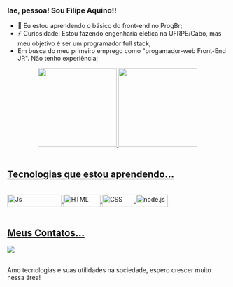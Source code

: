 ### Iae, pessoa! Sou Filipe Aquino!! <br>

- 🌱 Eu estou aprendendo o básico do front-end no  ProgBr;
- ⚡ Curiosidade: Estou fazendo engenharia elética na UFRPE/Cabo, mas meu objetivo é ser um programador full stack; <br>
- Em busca do meu primeiro emprego como "progamador-web Front-End JR". Não tenho experiência;

<div align="center">
  <a href="https://github.com/filipeaquino">
  <img height="180em" src="https://github-readme-stats.vercel.app/api?username=filipeaquino&show_icons=true&theme=github_dark&include_all_commits=true&count_private=true"/>
  <img height="180em" src="https://github-readme-stats.vercel.app/api/top-langs/?username=filipeaquino&layout=compact&langs_count=7&theme=cobalt2"/>
</div> <br>
  
  ## Tecnologias que estou aprendendo...
  
<div style="display: inline_block"><br>
  <img align="center" alt="Js" height="28" width="124" src="https://img.shields.io/badge/JavaScript-F7DF1E?style=for-the-badge&logo=javascript&logoColor=black">
  <img align="center" alt="HTML" height="28" width="85" src="https://img.shields.io/badge/HTML5-E34F26?style=for-the-badge&logo=html5&logoColor=white">
  <img align="center" alt="CSS" height="28" width="73" src="https://img.shields.io/badge/CSS3-1572B6?style=for-the-badge&logo=css3&logoColor=white">
  <img align="center" alt="node.js" height="28" width="73" src="https://img.shields.io/badge/Node.js-43853D?style=for-the-badge&logo=node.js&logoColor=white>
  <img align="center" alt="jquery" height="28" width="73" src="https://img.shields.io/badge/jQuery-0769AD?style=for-the-badge&logo=jquery&logoColor=white">
 
</div> <br>
  
  ## Meus Contatos... <br>
 
<div> 
  <a href="https://instagram.com/filipe_aquino11" target="_blank"><img src="https://img.shields.io/badge/Instagram-E4405F?style=for-the-badge&logo=instagram&logoColor=white" target="_blank"></a>
</div> <br>
  
  Amo tecnologias e suas utilidades na sociedade, espero crescer muito nessa área!
